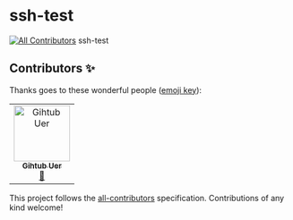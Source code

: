 # ssh-test
[![All Contributors](https://img.shields.io/badge/all_contributors-1-orange.svg?style=flat-square)](#contributors)
ssh-test

## Contributors ✨

Thanks goes to these wonderful people ([emoji key](https://allcontributors.org/docs/en/emoji-key)):

<!-- ALL-CONTRIBUTORS-LIST:START - Do not remove or modify this section -->
<!-- prettier-ignore -->
<table>
  <tr>
    <td align="center"><a href="http://www.some.com"><img src="https://avatars1.githubusercontent.com/u/35360416?v=4" width="100px;" alt="Gihtub Uer"/><br /><sub><b>Gihtub Uer</b></sub></a><br /><a href="#design-twofactorauth1" title="Design">🎨</a></td>
  </tr>
</table>

<!-- ALL-CONTRIBUTORS-LIST:END -->

This project follows the [all-contributors](https://github.com/all-contributors/all-contributors) specification. Contributions of any kind welcome!